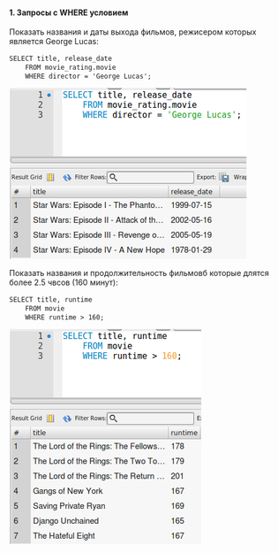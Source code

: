 #### 1. Запросы с WHERE условием

Показать названия и даты выхода фильмов, режисером которых является George Lucas:
```
SELECT title, release_date 
	FROM movie_rating.movie 
    WHERE director = 'George Lucas';
```

![alt text](src/main/resources/sql-images/where1.png)

Показать названия и продолжительность фильмовб которые длятся более 2.5 чвсов (160 минут):
```
SELECT title, runtime 
	FROM movie 
    WHERE runtime > 160;
```

![alt text](https://github.com/z1max/movierating/blob/master/src/main/resources/sql-images/where2.png)
